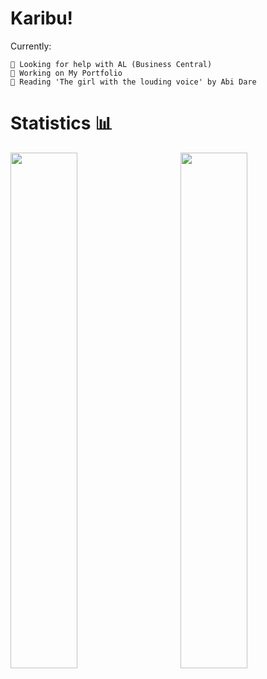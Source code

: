 # Karibu!
Currently:

    🦩 Looking for help with AL (Business Central)
    🦩 Working on My Portfolio
    🦩 Reading 'The girl with the louding voice' by Abi Dare

# Statistics 📊 
<a href="https://github.com/anuraghazra/github-readme-stats"><img align="left" width="46%" src="https://github-readme-stats.vercel.app/api/wakatime?username=@agidza&compact=True&theme=gruvbox_light"/></a>
<img align="right" width="46%" src="https://github-readme-stats.vercel.app/api/top-langs/?username=lynnagidza&layout=compact&theme=gruvbox_light" />
